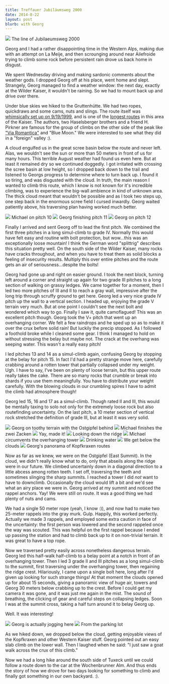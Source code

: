 ```yaml
---
title: Treffauer Jubiläumsweg 2000
date: 2014-8-22
layout: post
blurb: with Georg
---
```


<a href='https://www.flickr.com/photos/55338612@N00/14822264367'>
<img src='https://farm6.static.flickr.com/5594/14822264367_9347e770fb_b.jpg'></a>
The line of Jubilaeumsweg 2000


Georg and I had a rather disappointing time in the Western Alps, making due with
an attempt on La Meije, and then scrounging around near Ailefroide trying to
climb some rock before persistent rain drove us back home in disgust.

We spent Wednesday driving and making sardonic comments about the weather gods. 
I dropped Georg off at his place, went home and slept. Strangely, Georg managed
to find a weather window: the next day, exactly at the Wilder Kaiser, it
wouldn't be raining. So we had to mount back up and drive over there.

Under blue skies we hiked to the Gruttenhütte. We had two ropes, quickdraws and
some cams, nuts and slings. The route itself was [whimsically set up on
9/19/1999](http://www.stadler-markus.de/alpinklettern/wilder-kaiser/kletterrouten/treffauer/routeninfos/beschreibung/ostpfeiler-jubilaeumsweg-2000.html), 
and is one of the
[longest routes](http://www.bergsteigen.com/klettern/tirol/kaiser-gebirge/jubilaeumsweg-2000) in this area of the Kaiser. The authors, two
Haselsberger brothers and a friend H. Pirkner are famous for the group of climbs
on the other side of the peak like ["Via
Romantica"](http://www.mountainwerks.org/cma/2009/viaromantica.html) 
and "Blue Moon." We were
interested to see what they did in a "foreign" valley :).

A cloud engulfed us in the great scree basin below the route and never
left. Alas, we wouldn't see the sun or more than 50 meters in front of us for
many hours. This terrible August weather had found us even here. But at least it
remained dry so we continued doggedly. I got irritated with crossing the scree
basin at low height, so I dropped back down to the trail and listened to Georgs
progress to determine where to turn back up. I found it so tiring, and was
disgusted with the cloud. In truth, the main reason I wanted to climb this
route, which I know is not known for it's incredible climbing, was to experience
the big-wall ambience in kind of unknown area. The thick cloud meant that
wouldn't be possible and as I took two steps up, one step back in the enormous
scree field I cursed inwardly. Georg waited patiently above, his traversing plan
having worked much better.

<a href='https://www.flickr.com/photos/55338612@N00/14822081409'>
<img src='https://farm6.static.flickr.com/5578/14822081409_706019a7af_b.jpg'></a>
Michael on pitch 10


<a href='https://www.flickr.com/photos/55338612@N00/14985805596'>
<img src='https://farm6.static.flickr.com/5582/14985805596_5545e81fc8_b.jpg'></a>
Georg finishing pitch 11



<a href='https://www.flickr.com/photos/55338612@N00/14985808096'>
<img src='https://farm6.static.flickr.com/5589/14985808096_d1b5576188_b.jpg'></a>
Georg on pitch 12



Finally I arrived and sent Georg off to lead the first pitch. We combined the
first three pitches in a long simul-climb to grade IV. Normally this would have
felt easy and routine with bolt protection, but wow...this was an exceptionally
loose mountain! I think the German word "splittrig" describes this situation
pretty well. On the south side of the Wilder Kaiser, many rocks have cracks
throughout, and when you have to treat them as solid blocks a feeling of
insecurity results. Multiply this over entire pitches and the route gets an air
of seriousness...despite the bolts!

Georg had gone up and right on easier ground. I took the next block, turning
left around a corner and straight up again for two grade III pitches to a long
section of walking on grassy ledges. We came together for a moment, then I led
two more pitches of III and II to reach a gray wall, impressive after the long
trip through scruffy ground to get here. Georg led a very nice grade IV pitch up
the wall to a vertical section. I headed up, enjoying the grade V terrain very
much. But at one point I couldn't see the next bolt and wondered which way to
go. Finally I saw it, quite camoflagued! This was an excellent pitch though.
Georg took the V+ pitch that went up an overhanging corner. We felt a few
raindrops and he sped up so as to make it over the crux before solid rain! But
luckily the precip stopped. As I followed a foothold broke while I cleaned some
gear. I think I managed to hold on without stressing the belay but maybe
not. The crack at the overhang was seeping water. This wasn't a really easy
pitch!

I led pitches 13 and 14 as a simul-climb again, confusing Georg by stopping at
the belay for pitch 15. In fact I'd had a pretty strange move here, carefully
crabbing around a rotten tower that partially collapsed under my
weight. Ugh. I have to say, I've been on plenty of loose terrain, but this upper
route really takes the cake. There are so many rocks that crumble or break into
shards if you use them meaningfully. You have to distribute your weight
carefully. With the blowing clouds in our crumbling spires I have to admit the
climb had atmosphere though!

Georg led 15, 16 and 17 as a simul-climb. Though rated II and III, this would be
mentally taxing to solo not only for the extremely loose rock but also
routefinding uncertainty. On the last pitch, a 10 meter section of vertical rock
stretched the definition of grade III, but at least it was very solid.

<a href='https://www.flickr.com/photos/55338612@N00/14822090309'>
<img src='https://farm6.static.flickr.com/5566/14822090309_6a8478813d_b.jpg'></a>
Georg on toothy terrain with the Ostgipfel behind



<a href='https://www.flickr.com/photos/55338612@N00/14822158890'>
<img src='https://farm6.static.flickr.com/5574/14822158890_cdd7b5f76e_b.jpg'></a>
Michael finishes the zwei Zacken



<a href='https://www.flickr.com/photos/55338612@N00/15008805355'>
<img src='https://farm4.static.flickr.com/3892/15008805355_8bca8f66e2_b.jpg'></a>
Yay, made it!



<a href='https://www.flickr.com/photos/55338612@N00/14822186198'>
<img src='https://farm4.static.flickr.com/3869/14822186198_8c8b584b71_b.jpg'></a>
Looking down the ridge



<a href='https://www.flickr.com/photos/55338612@N00/14822276557'>
<img src='https://farm4.static.flickr.com/3863/14822276557_0865ffbaff_b.jpg'></a>
Michael circumvents the overhanging tower



<a href='https://www.flickr.com/photos/55338612@N00/14822168060'>
<img src='https://farm4.static.flickr.com/3902/14822168060_e69e6d3212_b.jpg'></a>
Drinking water



<a href='https://www.flickr.com/photos/55338612@N00/14822285007'>
<img src='https://farm4.static.flickr.com/3900/14822285007_dca47959e8_b.jpg'></a>
We get below the clouds



<a href='https://www.flickr.com/photos/55338612@N00/14822288807'>
<img src='https://farm4.static.flickr.com/3908/14822288807_8135db5050_b.jpg'></a>
Georg's panorama of Kopfkraxen routes



Now as far as we knew, we were on the Ostgipfel (East Summit). In the cloud, we
didn't really know what to do, only that abseils along the ridge were in our
future.  We climbed uncertainly down in a diagonal direction to a little abcess
among rotten teeth. I set off, traversing the teeth and sometimes slinging the
sharp summits. I reached a tower I did *not* want to have to
downclimb. Occasionally the cloud would lift a bit and we'd see what an airy
place we were in. Georg arrived at my summit and noticed the rappel
anchors. Yay! We were still on route. It was a good thing we had plenty of nuts
and cams. 

We had a single 50 meter rope (yeah, I know :)), and now had to make two
25-meter rappels into the gray murk. Gulp. Happily, this worked
perfectly. Actually we made 3 rappels, and employed some extra caution in face
of the uncertainty: the first person was lowered and the second rappeled once
the way was scouted. This was helpful on the first rappel because I ended up
passing the station and had to climb back up to it on non-trivial terrain. It
was great to have a top rope.

Now we traversed pretty easily across nonetheless dangerous terrain. Georg led
this half-walk half-climb to a belay point at a notch in front of an overhanging
tower. Then I led 3 grade II and III pitches as a long simul-climb to the
summit, first traversing under the overhanging tower, then regaining the ridge
crest. Hilariously, I came upon a single bolt here, long after I'd given up
looking for such strange things! At that moment the clouds opened up for about
15 seconds, giving a panoramic view of huge air, towers and Georg 30 meters
below crabbing up to the crest. Before I could get my camera it was gone, and it
was just me again in the mist. The sound of breathing, the clicking of gear and
careful steps on collapsing ledges. Soon I was at the summit cross, taking a
half turn around it to belay Georg up.

Well. It was interesting!

<a href='https://www.flickr.com/photos/55338612@N00/14985826866'>
<img src='https://farm4.static.flickr.com/3896/14985826866_cb84f5c479_b.jpg'></a>
Georg is actually jogging here



<a href='https://www.flickr.com/photos/55338612@N00/14822199908'>
<img src='https://farm6.static.flickr.com/5558/14822199908_dec2e22927_b.jpg'></a>
From the parking lot



As we hiked down, we dropped below the cloud, getting enjoyable views of the
Kopfkraxen and other Western Kaiser stuff. Georg pointed out an easy slab climb
on the lower wall. Then I laughed when he said: "I just saw a goat walk across
the crux of this climb."

Now we had a long hike around the south side of Tuxeck until we could follow a
route down to the car at the Wochenbrunner Alm. And thus ends the story of how
we drove for two days looking for something to climb and finally got something
in our own backyard. :).



